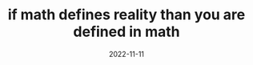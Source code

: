 ---
title: "if math defines reality than you are defined in math"
date: 2022-11-11
tags:
  - there is an abstract thing that means God exists
  - fragment
---